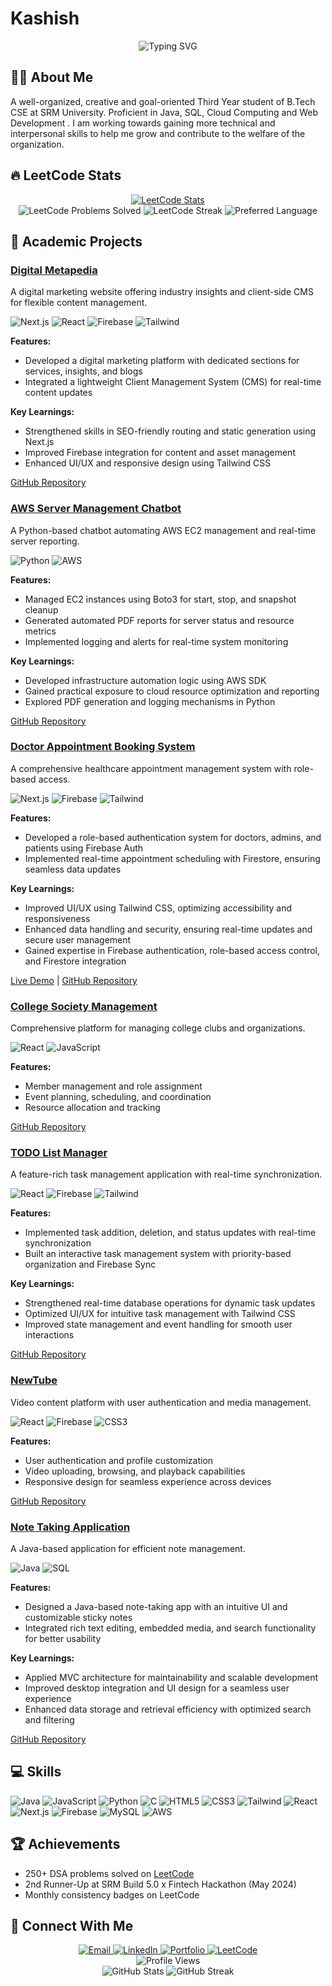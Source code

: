 # Kashish 

<div align="center">
  <img src="https://readme-typing-svg.herokuapp.com?font=Fira+Code&size=30&pause=1000&center=true&vCenter=true&random=false&width=500&height=70&lines=Full-Stack+Developer;Cloud+Computing+Enthusiast;Java+%7C+React+%7C+AWS" alt="Typing SVG" />
</div>

## 👨‍💻 About Me
A well-organized, creative and goal-oriented Third Year student of B.Tech CSE at SRM University. Proficient in Java, SQL, 
Cloud Computing and Web Development . I am working towards gaining more technical and interpersonal skills to help me grow and contribute to the 
welfare of the organization.

## 🔥 LeetCode Stats

<div align="center">
  <a href="https://leetcode.com/u/itskashishverma/">
    <img src="https://leetcard.jacoblin.cool/itskashishverma?theme=dark&font=Baloo%202&ext=heatmap" alt="LeetCode Stats"/>
  </a>
</div>

<div align="center">
  <img src="https://img.shields.io/badge/250+-Problems%20Solved-43853D?style=for-the-badge&logo=leetcode&logoColor=white" alt="LeetCode Problems Solved"/>
  <img src="https://img.shields.io/badge/50%20Days%20Streak-FF2D20?style=for-the-badge&logo=leetcode&logoColor=white" alt="LeetCode Streak"/>
  <img src="https://img.shields.io/badge/Java-Preferred%20Language-blue?style=for-the-badge&logo=java&logoColor=white" alt="Preferred Language"/>
</div>

## 🚀 Academic Projects

### [Digital Metapedia](https://github.com/kashishver-ma/digital-metapedia)  
A digital marketing website offering industry insights and client-side CMS for flexible content management.

<img src="https://img.shields.io/badge/Next.js-000000?style=for-the-badge&logo=next.js&logoColor=white" alt="Next.js"/> <img src="https://img.shields.io/badge/React-61DAFB?style=for-the-badge&logo=react&logoColor=black" alt="React"/> <img src="https://img.shields.io/badge/Firebase-FFCA28?style=for-the-badge&logo=firebase&logoColor=black" alt="Firebase"/> <img src="https://img.shields.io/badge/Tailwind-06B6D4?style=for-the-badge&logo=tailwindcss&logoColor=white" alt="Tailwind"/>

**Features:**
- Developed a digital marketing platform with dedicated sections for services, insights, and blogs  
- Integrated a lightweight Client Management System (CMS) for real-time content updates  

**Key Learnings:**
- Strengthened skills in SEO-friendly routing and static generation using Next.js  
- Improved Firebase integration for content and asset management  
- Enhanced UI/UX and responsive design using Tailwind CSS  

[GitHub Repository](https://github.com/kashishver-ma/diigitalmetapedia)


### [AWS Server Management Chatbot](https://github.com/vision-pro-ai/chatbot-server-management)  
A Python-based chatbot automating AWS EC2 management and real-time server reporting.

<img src="https://img.shields.io/badge/Python-3776AB?style=for-the-badge&logo=python&logoColor=white" alt="Python"/> <img src="https://img.shields.io/badge/AWS-232F3E?style=for-the-badge&logo=amazon-aws&logoColor=white" alt="AWS"/>

**Features:**
- Managed EC2 instances using Boto3 for start, stop, and snapshot cleanup  
- Generated automated PDF reports for server status and resource metrics  
- Implemented logging and alerts for real-time system monitoring  

**Key Learnings:**
- Developed infrastructure automation logic using AWS SDK  
- Gained practical exposure to cloud resource optimization and reporting  
- Explored PDF generation and logging mechanisms in Python  

[GitHub Repository](https://github.com/kashishver-ma/aws-server-bot)


### [Doctor Appointment Booking System](https://doctorappointmentbooking-teal.vercel.app/) 
A comprehensive healthcare appointment management system with role-based access.

<img src="https://img.shields.io/badge/Next.js-000000?style=for-the-badge&logo=next.js&logoColor=white" alt="Next.js"/> <img src="https://img.shields.io/badge/Firebase-FFCA28?style=for-the-badge&logo=firebase&logoColor=black" alt="Firebase"/> <img src="https://img.shields.io/badge/Tailwind-06B6D4?style=for-the-badge&logo=tailwindcss&logoColor=white" alt="Tailwind"/>

**Features:**
- Developed a role-based authentication system for doctors, admins, and patients using Firebase Auth
- Implemented real-time appointment scheduling with Firestore, ensuring seamless data updates

**Key Learnings:**
- Improved UI/UX using Tailwind CSS, optimizing accessibility and responsiveness
- Enhanced data handling and security, ensuring real-time updates and secure user management
- Gained expertise in Firebase authentication, role-based access control, and Firestore integration

[Live Demo](https://doctorappointmentbooking-teal.vercel.app/) | [GitHub Repository](https://github.com/kashishver-ma/doctorappointmentbooking)

### [College Society Management](https://github.com/kashishver-ma/college-society-management)
Comprehensive platform for managing college clubs and organizations.

<img src="https://img.shields.io/badge/React-61DAFB?style=for-the-badge&logo=react&logoColor=black" alt="React"/> <img src="https://img.shields.io/badge/JavaScript-F7DF1E?style=for-the-badge&logo=javascript&logoColor=black" alt="JavaScript"/>

**Features:**
- Member management and role assignment
- Event planning, scheduling, and coordination
- Resource allocation and tracking

[GitHub Repository](https://github.com/kashishver-ma/college-society-management)


### [TODO List Manager](https://github.com/kashishver-ma/todo-list)
A feature-rich task management application with real-time synchronization.

<img src="https://img.shields.io/badge/React-61DAFB?style=for-the-badge&logo=react&logoColor=black" alt="React"/> <img src="https://img.shields.io/badge/Firebase-FFCA28?style=for-the-badge&logo=firebase&logoColor=black" alt="Firebase"/> <img src="https://img.shields.io/badge/Tailwind-06B6D4?style=for-the-badge&logo=tailwindcss&logoColor=white" alt="Tailwind"/>

**Features:**
- Implemented task addition, deletion, and status updates with real-time synchronization
- Built an interactive task management system with priority-based organization and Firebase Sync

**Key Learnings:**
- Strengthened real-time database operations for dynamic task updates
- Optimized UI/UX for intuitive task management with Tailwind CSS
- Improved state management and event handling for smooth user interactions

[GitHub Repository](https://github.com/kashishver-ma/todo-list)

### [NewTube](https://github.com/kashishver-ma/newtube)
Video content platform with user authentication and media management.

<img src="https://img.shields.io/badge/React-61DAFB?style=for-the-badge&logo=react&logoColor=black" alt="React"/> <img src="https://img.shields.io/badge/Firebase-FFCA28?style=for-the-badge&logo=firebase&logoColor=black" alt="Firebase"/> <img src="https://img.shields.io/badge/CSS3-1572B6?style=for-the-badge&logo=css3&logoColor=white" alt="CSS3"/>

**Features:**
- User authentication and profile customization
- Video uploading, browsing, and playback capabilities
- Responsive design for seamless experience across devices

[GitHub Repository](https://github.com/kashishver-ma/newtube)

### [Note Taking Application](https://github.com/kashishver-ma/notesweb)
A Java-based application for efficient note management.

<img src="https://img.shields.io/badge/Java-ED8B00?style=for-the-badge&logo=java&logoColor=white" alt="Java"/> <img src="https://img.shields.io/badge/SQL-4479A1?style=for-the-badge&logo=mysql&logoColor=white" alt="SQL"/>

**Features:**
- Designed a Java-based note-taking app with an intuitive UI and customizable sticky notes
- Integrated rich text editing, embedded media, and search functionality for better usability

**Key Learnings:**
- Applied MVC architecture for maintainability and scalable development
- Improved desktop integration and UI design for a seamless user experience
- Enhanced data storage and retrieval efficiency with optimized search and filtering

[GitHub Repository](https://github.com/kashishver-ma/notesweb)

## 💻 Skills

<div>
  <img src="https://img.shields.io/badge/Java-ED8B00?style=for-the-badge&logo=openjdk&logoColor=white" alt="Java"/>
  <img src="https://img.shields.io/badge/JavaScript-F7DF1E?style=for-the-badge&logo=javascript&logoColor=black" alt="JavaScript"/>
  <img src="https://img.shields.io/badge/Python-3776AB?style=for-the-badge&logo=python&logoColor=white" alt="Python"/>
  <img src="https://img.shields.io/badge/C-00599C?style=for-the-badge&logo=c&logoColor=white" alt="C"/>
  <img src="https://img.shields.io/badge/HTML5-E34F26?style=for-the-badge&logo=html5&logoColor=white" alt="HTML5"/>
  <img src="https://img.shields.io/badge/CSS3-1572B6?style=for-the-badge&logo=css3&logoColor=white" alt="CSS3"/>
  <img src="https://img.shields.io/badge/Tailwind-06B6D4?style=for-the-badge&logo=tailwindcss&logoColor=white" alt="Tailwind"/>
  <img src="https://img.shields.io/badge/React-61DAFB?style=for-the-badge&logo=react&logoColor=black" alt="React"/>
  <img src="https://img.shields.io/badge/Next.js-000000?style=for-the-badge&logo=next.js&logoColor=white" alt="Next.js"/>
  <img src="https://img.shields.io/badge/Firebase-FFCA28?style=for-the-badge&logo=firebase&logoColor=black" alt="Firebase"/>
  <img src="https://img.shields.io/badge/MySQL-4479A1?style=for-the-badge&logo=mysql&logoColor=white" alt="MySQL"/>
  <img src="https://img.shields.io/badge/AWS-232F3E?style=for-the-badge&logo=amazon-aws&logoColor=white" alt="AWS"/>
</div>

## 🏆 Achievements
- 250+ DSA problems solved on [LeetCode](https://leetcode.com/u/itskashishverma/)
- 2nd Runner-Up at SRM Build 5.0 x Fintech Hackathon (May 2024)
- Monthly consistency badges on LeetCode

## 🔗 Connect With Me

<div align="center">
  <a href="mailto:itskashishverma@gmail.com">
    <img src="https://img.shields.io/badge/Email-D14836?style=for-the-badge&logo=gmail&logoColor=white" alt="Email"/>
  </a>
  <a href="https://www.linkedin.com/in/kashish-verma-7756a62b6/">
    <img src="https://img.shields.io/badge/LinkedIn-0077B5?style=for-the-badge&logo=linkedin&logoColor=white" alt="LinkedIn"/>
  </a>
  <a href="https://portfolio-kashishverma-kashishs-projects-f07284ca.vercel.app/">
    <img src="https://img.shields.io/badge/Portfolio-000000?style=for-the-badge&logo=vercel&logoColor=white" alt="Portfolio"/>
  </a>
  <a href="https://leetcode.com/u/itskashishverma/">
    <img src="https://img.shields.io/badge/LeetCode-FFA116?style=for-the-badge&logo=leetcode&logoColor=black" alt="LeetCode"/>
  </a>
</div>

<div align="center">
  <img src="https://komarev.com/ghpvc/?username=kashishver-ma&style=flat-square&color=blue" alt="Profile Views"/>
</div>

<div align="center">
  <img src="https://github-readme-stats.vercel.app/api?username=kashishver-ma&show_icons=true&theme=tokyonight" alt="GitHub Stats" />
  <img src="https://github-readme-streak-stats.herokuapp.com/?user=kashishver-ma&theme=tokyonight" alt="GitHub Streak" />
</div>
